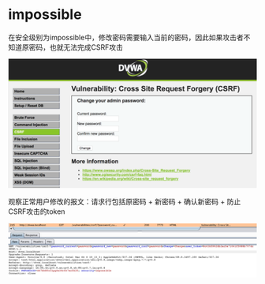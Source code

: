 # impossible

在安全级别为impossible中，修改密码需要输入当前的密码，因此如果攻击者不知道原密码，也就无法完成CSRF攻击

![impossible0](image/impossible0.png)

观察正常用户修改的报文：请求行包括原密码 + 新密码 + 确认新密码 + 防止CSRF攻击的token

![impossible1](image/impossible1.png)